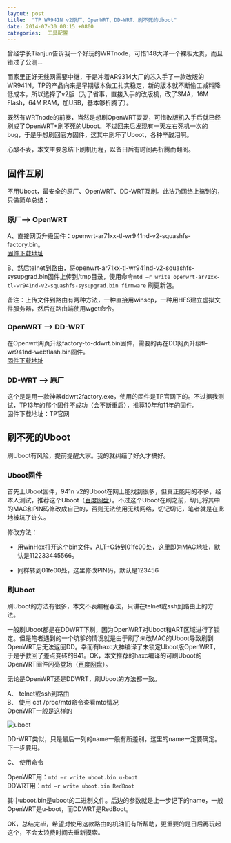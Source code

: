 ```yaml
---
layout: post
title:  "TP WR941N v2原厂、OpenWRT、DD-WRT、刷不死的Uboot"
date: 2014-07-30 00:15 +0800
categories:  工具配置
---
```


曾经学长Tianjun告诉我一个好玩的WRTnode，可惜148大洋一个裸板太贵，而且错过了公测…

而家里正好无线网需要中继，于是冲着AR9314大厂的芯入手了一款改版的WR941N，TP的产品向来是早期版本做工扎实稳定，新的版本就不断偷工减料降低成本，所以选择了v2版（为了省事，直接入手的改版机，改了SMA，16M Flash，64M RAM，加USB，基本够折腾了）。

既然有WRTnode的前奏，当然是想刷OpenWRT耍耍，可惜改版机入手后就已经刷成了OpenWRT+刷不死的Uboot。不过回来后发现有一天左右死机一次的bug，于是乎想刷回官方固件，这其中刷坏了Uboot，各种辛酸泪啊。

心酸不表，本文主要总结下刷机历程，以备日后有时间再折腾而翻阅。


## 固件互刷
不用Uboot，最安全的原厂、OpenWRT、DD-WRT互刷。此法乃网络上搞到的，只做简单总结：  

###  原厂——\> OpenWRT

A、直接网页升级固件：openwrt-ar71xx-tl-wr941nd-v2-squashfs-factory.bin。  
[固件下载地址](http://downloads.openwrt.org/snapshots/trunk/ar71xx)  

B、然后telnet到路由，将openwrt-ar71xx-tl-wr941nd-v2-squashfs-sysupgrad.bin固件上传到/tmp目录，使用命令`mtd –r write openwrt-ar71xx-tl-wr941nd-v2-squashfs-sysupgrad.bin firmware` 刷更新包。  

备注：上传文件到路由有两种方法，一种直接用winscp，一种用HFS建立虚拟文件服务器，然后在路由端使用wget命令。

### OpenWRT ——\> DD-WRT  

在Openwrt网页升级factory-to-ddwrt.bin固件，需要的再在DD网页升级tl-wr941nd-webflash.bin固件。  
[固件下载地址](ftp://ftp.dd-wrt.com/others/eko/BrainSlayer-V24-preSP2/2013/04-15-2013-r21286/)  

###  DD-WRT ——\> 原厂  

这个是是用一款神器ddwrt2factory.exe，使用的固件是TP官网下的。不过据我测试，TP13年的那个固件不成功（会不断重启），推荐10年和11年的固件。  
固件下载地址：TP官网



## 刷不死的Uboot  
刷Uboot有风险，提前提醒大家。我的就纠结了好久才搞好。  

### Uboot固件
首先上Uboot固件，941n v2的Uboot在网上能找到很多，但真正能用的不多，经本人测试，推荐这个Uboot（[百度网盘](http://pan.baidu.com/s/1i3sXYGd)）。不过这个Uboot在刷之前，切记将其中的MAC和PIN码修改成自己的，否则无法使用无线网络，切记切记，笔者就是在此地被坑了许久。

修改方法：  

- 用winHex打开这个bin文件，ALT+G转到01fc00处，这里即为MAC地址，默认是112233445566。  

- 同样转到01fe00处，这里修改PIN码，默认是123456

### 刷Uboot
刷Uboot的方法有很多，本文不表编程器法，只讲在telnet或ssh到路由上的方法。  

一般刷Uboot都是在DDWRT下刷，因为OpenWRT对Uboot和ART区域进行了锁定。但是笔者遇到的一个坑爹的情况就是由于刷了未改MAC的Uboot导致刷到OpenWRT后无法返回DD。幸而有haxc大神编译了未锁定Uboot版OpenWRT，于是乎救回了差点变砖的941。OK，本文推荐的haxc编译的可刷Uboot的OpenWRT固件闪亮登场（[百度网盘](http://pan.baidu.com/s/1c06FzjU)）。  

无论是OpenWRT还是DDWRT，刷Uboot的方法都一致。

A、 telnet或ssh到路由  
B、 使用 cat /proc/mtd命令查看mtd情况  
OpenWRT一般是这样的

![uboot](http://7xnluw.com1.z0.glb.clouddn.com/tools_configuration/uboot.png)

DD-WRT类似，只是最后一列的name一般有所差别，这里的name一定要确定。下一步要用。  

C、 使用命令  

OpenWRT用：`mtd –r write uboot.bin u-boot`  
DDWRT用：`mtd –r write uboot.bin RedBoot` 


其中uboot.bin是uboot的二进制文件。后边的参数就是上一步记下的name，一般OpenWRT是u-boot，而DDWRT是RedBoot。

OK，总结完毕，希望对使用这款路由的机油们有所帮助，更重要的是日后再玩起这个，不会太浪费时间去重新摸索。

